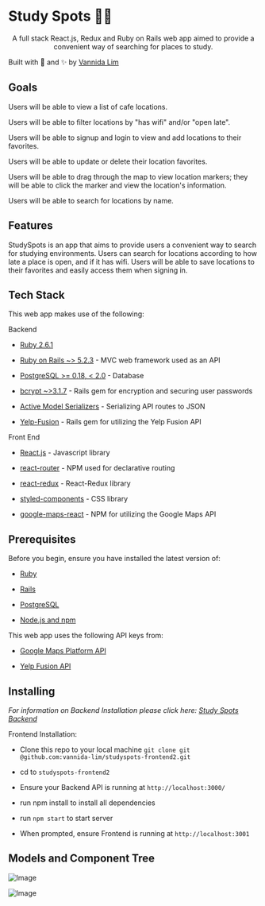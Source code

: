 <p style= 'text-align: center'> <h1> Study Spots 📍📝 </h1></p>
<p style= 'text-align: center'>
A full stack React.js, Redux and Ruby on Rails web app aimed to provide
a convenient way of searching for places to study.

Built with 💖 and ✨ by [Vannida
Lim](https://github.com/vannida-lim)
</p>


**Goals**
---------

Users will be able to view a list of cafe locations.

Users will be able to filter locations by "has wifi" and/or "open late".

Users will be able to signup and login to view and add locations to
their favorites.

Users will be able to update or delete their location favorites.

Users will be able to drag through the map to view location markers;
they will be able to click the marker and view the location's
information.

Users will be able to search for locations by name.

**Features**
------------

StudySpots is an app that aims to provide users a convenient way to
search for studying environments. Users can search for locations
according to how late a place is open, and if it has wifi. Users will be
able to save locations to their favorites and easily access them when
signing in.

**Tech Stack**
--------------

This web app makes use of the following:

Backend

-   [Ruby 2.6.1](https://www.ruby-lang.org/en/)

-   [Ruby on Rails ~> 5.2.3](https://rubyonrails.org/) - MVC web framework used as an API

-   [PostgreSQL >= 0.18, < 2.0](https://www.postgresql.org/) - Database

-   [bcrypt ~>3.1.7](https://github.com/codahale/bcrypt-ruby) - Rails gem for encryption and securing user passwords

-   [Active Model Serializers](https://github.com/rails-api/active_model_serializers) - Serializing API routes to JSON

-   [Yelp-Fusion](https://github.com/erikgrueter1/yelp-fusion) - Rails gem for utilizing the Yelp Fusion API


Front End

-   [React.js](https://reactjs.org/) - Javascript library

-   [react-router](https://github.com/ReactTraining/react-router#readme) - NPM used for declarative routing

-   [react-redux](https://react-redux.js.org/) - React-Redux library

-   [styled-components](https://www.styled-components.com/) - CSS library

-   [google-maps-react](https://github.com/fullstackreact/google-maps-react) - NPM for utilizing the Google Maps API

**Prerequisites**
-----------------

Before you begin, ensure you have installed the latest version of:

-   [Ruby](https://www.ruby-lang.org/en/)

-   [Rails](https://rubyonrails.org/)

-   [PostgreSQL](https://www.postgresql.org/)

-   [Node.js and npm](https://nodejs.org/en/)

This web app uses the following API keys from:

-   [Google Maps Platform API](https://developers.google.com/maps/documentation)

-   [Yelp Fusion API](https://www.yelp.com/fusion)

**Installing**
--------------

*For information on Backend Installation please click here: [Study Spots Backend](https://github.com/vannida-lim/studyspots-backend)*

Frontend Installation:

-   Clone this repo to your local machine `git clone git @github.com:vannida-lim/studyspots-frontend2.git`

-   cd to `studyspots-frontend2`

-   Ensure your Backend API is running at `http://localhost:3000/`
-   run npm install to install all dependencies

-   run `npm start` to start server

-   When prompted, ensure Frontend is running at `http://localhost:3001`

 **Models and Component Tree**
-----------------------------------------------
![Image](https://imgur.com/VitdDxR)

![Image](https://imgur.com/8AUhmcB)